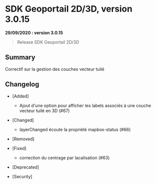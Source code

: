 # SDK Geoportail 2D/3D, version 3.0.15

**29/09/2020 : version 3.0.15**
> Release SDK Geoportail 2D/3D

## Summary

Correctif sur la gestion des couches vecteur tuilé

## Changelog

* [Added]

    - Ajout d'une option pour afficher les labels associés à une couche vecteur tuilé en 3D (#67)

* [Changed]
    
    - layerChanged écoute la propriété mapbox-status (#66)

* [Removed]

* [Fixed]

    - correction du centrage par lacalisation (#63)

* [Deprecated]

* [Security]
